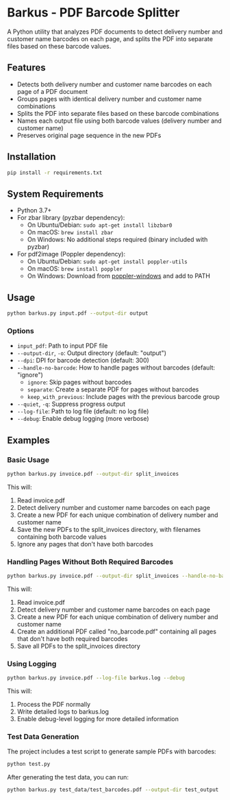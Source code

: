 # Barkus - PDF Barcode Splitter

A Python utility that analyzes PDF documents to detect delivery number and customer name barcodes on each page, and splits the PDF into separate files based on these barcode values.

## Features

- Detects both delivery number and customer name barcodes on each page of a PDF document
- Groups pages with identical delivery number and customer name combinations
- Splits the PDF into separate files based on these barcode combinations
- Names each output file using both barcode values (delivery number and customer name)
- Preserves original page sequence in the new PDFs

## Installation

```bash
pip install -r requirements.txt
```

## System Requirements

- Python 3.7+
- For zbar library (pyzbar dependency):
  - On Ubuntu/Debian: `sudo apt-get install libzbar0`
  - On macOS: `brew install zbar`
  - On Windows: No additional steps required (binary included with pyzbar)
- For pdf2image (Poppler dependency):
  - On Ubuntu/Debian: `sudo apt-get install poppler-utils`
  - On macOS: `brew install poppler`
  - On Windows: Download from [poppler-windows](https://github.com/oschwartz10612/poppler-windows/) and add to PATH

## Usage

```bash
python barkus.py input.pdf --output-dir output
```

### Options

- `input_pdf`: Path to input PDF file
- `--output-dir`, `-o`: Output directory (default: "output")
- `--dpi`: DPI for barcode detection (default: 300)
- `--handle-no-barcode`: How to handle pages without barcodes (default: "ignore")
  - `ignore`: Skip pages without barcodes
  - `separate`: Create a separate PDF for pages without barcodes
  - `keep_with_previous`: Include pages with the previous barcode group
- `--quiet`, `-q`: Suppress progress output
- `--log-file`: Path to log file (default: no log file)
- `--debug`: Enable debug logging (more verbose)

## Examples

### Basic Usage

```bash
python barkus.py invoice.pdf --output-dir split_invoices
```

This will:
1. Read invoice.pdf
2. Detect delivery number and customer name barcodes on each page
3. Create a new PDF for each unique combination of delivery number and customer name
4. Save the new PDFs to the split_invoices directory, with filenames containing both barcode values
5. Ignore any pages that don't have both barcodes

### Handling Pages Without Both Required Barcodes

```bash
python barkus.py invoice.pdf --output-dir split_invoices --handle-no-barcode separate
```

This will:
1. Read invoice.pdf
2. Detect delivery number and customer name barcodes on each page
3. Create a new PDF for each unique combination of delivery number and customer name
4. Create an additional PDF called "no_barcode.pdf" containing all pages that don't have both required barcodes
5. Save all PDFs to the split_invoices directory

### Using Logging

```bash
python barkus.py invoice.pdf --log-file barkus.log --debug
```

This will:
1. Process the PDF normally
2. Write detailed logs to barkus.log
3. Enable debug-level logging for more detailed information

### Test Data Generation

The project includes a test script to generate sample PDFs with barcodes:

```bash
python test.py
```

After generating the test data, you can run:

```bash
python barkus.py test_data/test_barcodes.pdf --output-dir test_output
```
